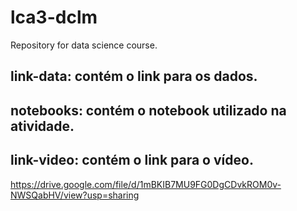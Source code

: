 # lca3-dclm
Repository for data science course.

## link-data: contém o link para os dados.
## notebooks: contém o notebook utilizado na atividade.
## link-video: contém o link para o vídeo.
https://drive.google.com/file/d/1mBKIB7MU9FG0DgCDvkROM0v-NWSQabHV/view?usp=sharing
